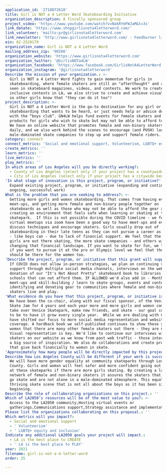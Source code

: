 ```yaml
---
application_id: '2718072618'
title: Girl is NOT a 4 Letter Word Skateboarding Initiative
organization_description: A fiscally sponsored group
project_video: 'https://www.youtube.com/watch?v=NakRYmFWJaM&t=3s'
link_donate: 'https://www.shopgirlisnota4letterword.com/'
link_volunteer: 'mailto:pr@girlisnota4letterword.com'
link_newsletter: 'http://www.girlisnota4letterword.com/ - Feedburner link on our page'
ein: 82-2529179
organization_name: Girl is NOT a 4 Letter Word
mailing_address_zip: '90266'
organization_website: 'https://www.girlisnota4letterword.com'
organization_twitter: '@GirlisNOTa4LW'
organization_facebook: 'https://www.facebook.com/GirlisNotA4LetterWord'
organization_instagram: '@girlisnota4letterword'
Describe the mission of your organization.: >-
  Girl is NOT a 4 Letter Word fights to gain momentum for girls in
  skateboarding, where female skaters are still an "afterthought" and are rarely
  seen in skateboard magazines, videos, and contests. We work to create female
  inclusive contests in LA, we also strive to create and achieve visual exposure
  so other girls know that "they can do it too"! 
project_description: >-
  Girl is NOT a 4 Letter Word is the go-to destination for any girl or womxn in
  skateboarding that wants to be heard, or just needs help or advice dealing
  with the “boys club”. GN4LW helps fund events for female skaters and donates
  products for girls who wish to skate but may not be able to afford to do so.
  We have an online website that promotes female and non-binary skaters & events
  daily, and we also work behind the scenes to encourage (and PUSH) large
  male-dominated skate companies to step up and support female riders. 
category: connect
connect_metrics: 'Social and emotional support, Volunteerism, LGBTQ+ equity and inclusion'
create_metrics: ''
learn_metrics: ''
live_metrics: ''
play_metrics: ''
In which areas of Los Angeles will you be directly working?:
  - County of Los Angeles (select only if your project has a countywide benefit)
  - City of Los Angeles (select only if your project has a citywide benefit)
'In what stage of innovation is this project, program, or initiative?': >-
  Expand existing project, program, or initiative (expanding and continuing
  ongoing, successful work)
What is the problem that you are seeking to address?: >-
  Getting more girls and womxn skateboarding. That comes from having events,
  meet-ups, and getting more female and non-binary people together on
  skateboards as well as those who may not be able to afford the gear and
  creating an environment that feels safe when learning or skating at the
  skatepark.  If this is not possible during the COVID timeline - we feel that
  virtual meetups via zoom have been a good way to have meet-ups and even
  discuss techniques and encourage skaters. Girls usually drop out of
  skateboarding in their late teens as they can not pursue a career as a skater
  - like boys can - due to lack of financial support. We feel that the more
  girls are out there skating, the more skate companies - and others will start
  changing that financial landscape. If you want to skate for fun, we love it -
  if you want to pursue it at the pro or Olympic level we feel that the support
  should be there for the women too. 
'Describe the project, program, or initiative that this grant will support to address the problem identified.': >-
  If COVID does not allow in-person strategies, we plan on continuing visual
  support through multiple social media channels, interviews on the website,
  donation of our "It's Not About Pretty" skateboard book to libraries and
  schools that can not afford them. IF ALLOWED we'd also add in - Monthly
  meet-ups and skill-building / learn to skate groups, events and contests. Also
  identifying and donating gear to communities where female and non-binary
  skaters live and play. 
'What evidence do you have that this project, program, or initiative is or will be successful, and how will you define and measure success?': >-
  We have been the co-chair, along with our fiscal sponsor, of the Venice Ladies
  Skate Jam for 4 years and each year more and more girls and womxn come out,
  take over Venice Skatepark, make new friends, and skate - our goal continues
  to be to have it grow every single year.  While we are dealing with COVID we
  have shifted our focus to more social media representation and website
  coverage. A hardback book we self-published continues to show these young
  womxn that there are many other female skaters out there - they are not alone.
  Visual representation is key. We'd like to continue our interviews with these
  skaters on our website as we know from past web traffic - those interviews are
  a big source of inspiration. We also do collaborations and create products
  that give back financially to womxn in skate. 
'Approximately how many people will be directly impacted by this project, program, or initiative?': '900'
Describe how Los Angeles County will be different if your work is successful.: >-
  We will have more gender equality at community skateparks through Los Angeles
  County. Girls and womxn will feel safer and more confident going out to skate
  at these skateparks if there are more girls skating. By creating a larger
  network of female and non-binary skaters it assures the skaters that they can
  go skate and are not alone in a male-dominated atmosphere. This equals a
  thriving skate scene that is not all about the boys as it has been since the
  beginning.
Describe the role of collaborating organizations on this project.: ''
Which of LA2050’s resources will be of the most value to you?: >-
  Access to the LA2050 community,Hosting virtual events or
  gatherings,Communications support,Strategy assistance and implementation
Please list the organizations collaborating on this proposal.: ''
Which metrics will you impact?:
  - Social and emotional support
  - ' Volunteerism'
  - ' LGBTQ+ equity and inclusion'
Indicate any additional LA2050 goals your project will impact.:
  - LA is the best place to CREATE
  - ' LA is the best place to PLAY'
year: 2021
filename: girl-is-not-a-4-letter-word
order: 25

---
```


